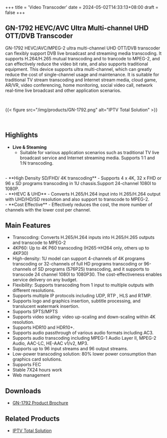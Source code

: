+++
title = 'Video Transcoder'
date = 2024-05-02T14:33:13+08:00
draft = false
+++

## GN-1792 HEVC/AVC Ultra Multi-channel UHD OTT/DVB Transcoder

GN-1792 HEVC/AVC/MPEG-2 ultra multi-channel UHD OTT/DVB transcoder can flexibly support DVB live
broadcast and streaming media transcoding. It supports H.264/H.265 mutual transcoding and to trancode to
MPEG-2, and can effectively reduce the video bit rate, and also supports traditional equipment. This device
supports ultra multi-channel, which can greatly reduce the cost of single-channel usage and maintenance. It is
suitable for traditional TV stream transcoding and Internet stream media, cloud game, AR/VR, video
conferencing, home monitoring, social video call, network real-time live broadcast and other application
scenarios.

<br>

{{< figure src="/img/products/GN-1792.png" alt="IPTV Total Solution" >}}

<br>

## Highlights

- **Live & Steaming**
	- Suitable for various application scenarios such as traditional TV live broadcast service and Internet streaming media. Supports 1:1 and 1:N transcoding.
<br>
- **High Density SD/FHD/ 4K transcoding**
	- Supports 4 x 4K, 32 x FHD or 96 x SD programs transcoding in 1U chassis.Support 24-channel 1080I to 1080P.
<br>
- **HEVC & UHD**
	- Converts H.265/H.264 input into H.265/H.264 output with UHD/HD/SD resolution and also support to transcode to MPEG-2.
<br>
- **Cost Effective**
	- Effectively reduces the cost, the more number of channels with the lower cost per channel.

## Main Features

- Transcoding: Converts H.265/H.264 inputs into H.265/H.265 outputs and transcode to MPEG-2
- 4KP60: Up to 4K P60 transcoding (H265->H264 only, others up to 4KP30)
- High-density: 1U model can support 4-channels of 4K programs transcoding or 32-channels of full HD programs transcoding or 96-channels of SD programs (576P25) transcoding, and it supports to transcode 24 channel 1080I to 1080P30. The cost-effectiveness enables service delivery on any budget.
- Flexibility: Supports transcoding from 1 input to multiple outputs with different resolutions.
- Supports multiple IP protocols including UDP, RTP , HLS and RTMP.
- Supports logo and graphics insertion, subtitle processing, and translucent watermark insertion.
- Supports SPTS/MPTS
- Supports video scaling: video up-scaling and down-scaling within 4K resolution.
- Supports HDR10 and HDR10+.
- Supports audio passthrough of various audio formats including AC3.
- Supports audio transcoding including MPEG-1 Audio Layer II, MPEG-2 Audio, AAC-LC, HE-AAC v1/v2, MP3.
- Supports up to 96 input streams and 96 output streams.
- Low-power transcoding solution: 80% lower power consumption than graphics card solutions.
- Supports FEC
- Stable 7X24 hours work
- Web management


<div class="product-bottom-container">
    <div class="section downloads">
        <h2>Downloads</h2>
        <ul>
            <li><i class="fas fa-file-pdf"></i> <a href="/documents/GN-1792 Product Brochure.pdf">GN-1792 Product Brochure</a></li>
        </ul>
    </div>
    <div class="section related">
        <h2>Related Products</h2>
        <ul>
            <li><a href="/solution/iptv">IPTV Total Solution</a></li>
        </ul>
    </div>
</div>